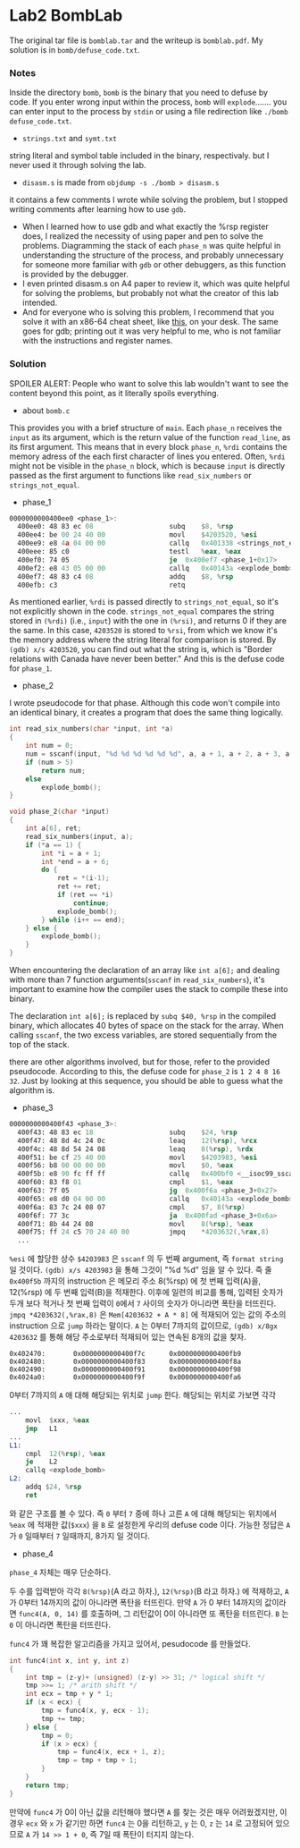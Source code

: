 # Lab2 BombLab

The original tar file is `bomblab.tar` and the writeup is
`bomblab.pdf`. My solution is in `bomb/defuse_code.txt`.

### Notes
Inside the directory `bomb`, `bomb` is the binary that you need to defuse by code. If you enter wrong input within the process, `bomb` will `explode`....... you can enter input to the process by `stdin` or using a file redirection like `./bomb defuse_code.txt`.

- `strings.txt` and `symt.txt`

string literal and symbol table included in the binary, respectivaly. but I never used it through solving the lab.

- `disasm.s` is made from `objdump -s ./bomb > disasm.s`

it contains a few comments I wrote while solving the problem, but I stopped writing comments after learning how to use `gdb`.

- When I learned how to use gdb and what exactly the %rsp register does, I realized the necessity of using paper and pen to solve the problems. Diagramming the stack of each `phase_n` was quite helpful in understanding the structure of the process, and probably unnecessary for someone more familiar with `gdb` or other debuggers, as this function is provided by the debugger.
- I even printed disasm.s on A4 paper to review it, which was quite helpful for solving the problems, but probably not what the creator of this lab intended.
- And for everyone who is solving this problem, I recommend that you solve it with an x86-64 cheat sheet, like [this](https://web.stanford.edu/class/cs107/resources/x86-64-reference.pdf), on your desk. The same goes for gdb; printing out it was very helpful to me, who is not familiar with the instructions and register names.

### Solution
SPOILER ALERT: People who want to solve this lab wouldn't want to see the content beyond this point, as it literally spoils everything.

- about `bomb.c`

This provides you with a brief structure of `main`. Each `phase_n` receives the `input` as its argument, which is the return value of the function `read_line`, as its first argument. This means that in every block `phase_n`, `%rdi` contains the memory adress of the each first character of lines you entered. Often, `%rdi` might not be visible in the `phase_n` block, which is because `input` is directly passed as the first argument to functions like `read_six_numbers` or `strings_not_equal`.

- phase_1

```asm
0000000000400ee0 <phase_1>:
  400ee0: 48 83 ec 08                  	subq	$8, %rsp
  400ee4: be 00 24 40 00               	movl	$4203520, %esi          # imm = 0x402400
  400ee9: e8 4a 04 00 00               	callq	0x401338 <strings_not_equal>
  400eee: 85 c0                        	testl	%eax, %eax
  400ef0: 74 05                        	je	0x400ef7 <phase_1+0x17>
  400ef2: e8 43 05 00 00               	callq	0x40143a <explode_bomb>
  400ef7: 48 83 c4 08                  	addq	$8, %rsp
  400efb: c3                           	retq
```

As mentioned earlier, `%rdi` is passed directly to `strings_not_equal`, so it's not explicitly shown in the code. `strings_not_equal` compares the string stored in `(%rdi)` (i.e., `input`) with the one in `(%rsi)`, and returns 0 if they are the same. In this case, `4203520` is stored to `%rsi`, from which we know it's the memory address where the string literal for comparison is stored. By `(gdb) x/s 4203520`, you can find out what the string is, which is "Border relations with Canada have never been better." And this is the defuse code for `phase_1`.

- phase_2

I wrote pseudocode for that phase. Although this code won't compile into an identical binary, it creates a program that does the same thing logically.

```c
int read_six_numbers(char *input, int *a)
{
    int num = 0;
    num = sscanf(input, "%d %d %d %d %d %d", a, a + 1, a + 2, a + 3, a + 4, a + 5);
    if (num > 5)
        return num;
    else
        explode_bomb();
}

void phase_2(char *input)
{
    int a[6], ret;
    read_six_numbers(input, a);
    if (*a == 1) {
        int *i = a + 1;
        int *end = a + 6;
        do {
            ret = *(i-1);
            ret += ret;
            if (ret == *i)
                continue;
            explode_bomb();
        } while (i++ == end);
    } else {
        explode_bomb();
    }
}
```

When encountering the declaration of an array like `int a[6];` and dealing with more than 7 function arguments(`sscanf` in `read_six_numbers`), it's important to examine how the compiler uses the stack to compile these into binary.


The declaration `int a[6];` is replaced by `subq $40, %rsp` in the compiled binary, which allocates 40 bytes of space on the stack for the array. When calling `sscanf`, the two excess variables, are stored sequentially from the top of the stack.


there are other algorithms involved, but for those, refer to the provided pseudocode. According to this, the defuse code for `phase_2` is `1 2 4 8 16 32`. Just by looking at this sequence, you should be able to guess what the algorithm is.

- phase_3

```asm
0000000000400f43 <phase_3>:
  400f43: 48 83 ec 18                  	subq	$24, %rsp
  400f47: 48 8d 4c 24 0c               	leaq	12(%rsp), %rcx
  400f4c: 48 8d 54 24 08               	leaq	8(%rsp), %rdx
  400f51: be cf 25 40 00               	movl	$4203983, %esi          # imm = 0x4025CF
  400f56: b8 00 00 00 00               	movl	$0, %eax
  400f5b: e8 90 fc ff ff               	callq	0x400bf0 <__isoc99_sscanf@plt>
  400f60: 83 f8 01                     	cmpl	$1, %eax
  400f63: 7f 05                        	jg	0x400f6a <phase_3+0x27>
  400f65: e8 d0 04 00 00               	callq	0x40143a <explode_bomb>
  400f6a: 83 7c 24 08 07               	cmpl	$7, 8(%rsp)
  400f6f: 77 3c                        	ja	0x400fad <phase_3+0x6a>
  400f71: 8b 44 24 08                  	movl	8(%rsp), %eax
  400f75: ff 24 c5 70 24 40 00         	jmpq	*4203632(,%rax,8)
  ...
```

`%esi` 에 할당한 상수 `$4203983` 은 `sscanf` 의 두 번째 argument, 즉 `format string` 일 것이다. `(gdb) x/s 4203983` 을 통해 그것이 "%d %d" 임을 알 수 있다. 즉 줄 `0x400f5b` 까지의 instruction 은 메모리 주소 8(%rsp) 에 첫 번째 입력(A)을, 12(%rsp) 에 두 번째 입력(B)을 적재한다. 이후에 일련의 비교를 통해, 입력된 숫자가 두개 보다 적거나 첫 번째 입력이 `0`에서 `7` 사이의 숫자가 아니라면 폭탄을 터뜨린다. `jmpq *4203632(,%rax,8)` 은 `Mem[4203632 + A * 8]` 에 적재되어 있는 값의 주소의 instruction 으로 `jump` 하라는 말이다. `A` 는 0부터 7까지의 값이므로, `(gdb) x/8gx 4203632` 를 통해 해당 주소로부터 적재되어 있는 연속된 8개의 값을 찾자.

```
0x402470:       0x0000000000400f7c      0x0000000000400fb9
0x402480:       0x0000000000400f83      0x0000000000400f8a
0x402490:       0x0000000000400f91      0x0000000000400f98
0x4024a0:       0x0000000000400f9f      0x0000000000400fa6
```

0부터 7까지의 `A` 애 대해 해당되는 위치로 `jump` 한다. 해당되는 위치로 가보면 각각

```asm
...
    movl  $xxx, %eax
    jmp   L1
...
L1: 
    cmpl  12(%rsp), %eax
    je    L2
    callq <explode_bomb>
L2:
    addq $24, %rsp
    ret
```

와 같은 구조를 볼 수 있다. 즉 `0` 부터 `7` 중에 하나 고른 `A` 에 대해 해당되는 위치에서 `%eax` 에 적재한 값(`$xxx`) 을 `B` 로 설정한게 우리의 defuse code 이다. 가능한 정답은 `A` 가 `0` 일때부터 `7` 일때까지, 8가지 일 것이다.


- phase_4

`phase_4` 자체는 매우 단순하다.

두 수를 입력받아 각각 `8(%rsp)`(A 라고 하자.), `12(%rsp)`(B 라고 하자.) 에 적재하고, `A` 가 0부터 14까지의 값이 아니라면 폭탄을 터뜨린다. 만약 `A` 가 0 부터 14까지의 값이라면 `func4(A, 0, 14)` 를 호출하며, 그 리턴값이 0이 아니라면 또 폭탄을 터뜨린다. `B` 는 `0` 이 아니라면 폭탄을 터뜨린다.


`func4` 가 꽤 복잡한 알고리즘을 가지고 있어서, pesudocode 를 만들었다.

```c
int func4(int x, int y, int z)
{
    int tmp = (z-y)+ (unsigned) (z-y) >> 31; /* logical shift */
    tmp >>= 1; /* arith shift */
    int ecx = tmp + y * 1;
    if (x < ecx) {
        tmp = func4(x, y, ecx - 1);
        tmp += tmp;
    } else {
        tmp = 0;
        if (x > ecx) {
            tmp = func4(x, ecx + 1, z);
            tmp = tmp + tmp + 1;
        }
    }
    return tmp;
}
```

만약에 `func4` 가 0이 아닌 값을 리턴해야 했다면 `A` 를 찾는 것은 매우 어려웠겠지만, 이 경우 `ecx` 와 `x` 가 같기만 하면 `func4` 는 0을 리턴하고, `y` 는 0, `z` 는 `14` 로 고정되어 있으므로 `A` 가 `14 >> 1 + 0`, 즉 7일 때 폭탄이 터지지 않는다.
